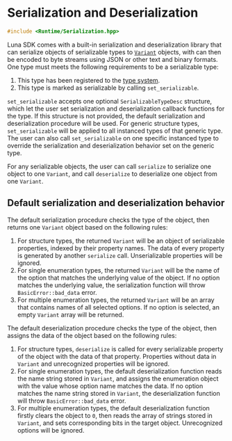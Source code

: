 # Serialization and Deserialization

```c++
#include <Runtime/Serialization.hpp>
```

Luna SDK comes with a built-in serialization and deserialization library that can serialize objects of serializable types to [`Variant`](variant.md) objects, with can then be encoded to byte streams using JSON or other text and binary formats. One type must meets the following requirements to be a serializable type:

1. This type has been registered to the [type system](type_system.md).
2. This type is marked as serializable by calling `set_serializable`.

`set_serializable` accepts one optional `SerializableTypeDesc` structure, which let the user set serialization and deserialization callback functions for the type. If this structure is not provided, the default serialization and deserialization procedure will be used. For generic structure types, `set_serializable` will be applied to all instanced types of that generic type. The user can also call `set_serializable` on one specific instanced type to override the serialization and deserialization behavior set on the generic type.

For any serializable objects, the user can call `serialize` to serialize one object to one `Variant`, and call `deserialize` to deserialize one object from one `Variant`.

## Default serialization and deserialization behavior

The default serialization procedure checks the type of the object, then returns one `Variant` object based on the following rules:

1. For structure types, the returned `Variant` will be an object of serializable properties, indexed by their property names. The data of every property is generated by another `serialize` call. Unserializable properties will be ignored.
2. For single enumeration types, the returned `Variant` will be the name of the option that matches the underlying value of the object. If no option matches the underlying value, the serialization function will throw `BasicError::bad_data` error. 
3. For multiple enumeration types, the returned `Variant` will be an array that contains names of all selected options. If no option is selected, an empty `Variant` array will be returned.

The default deserialization procedure checks the type of the object, then assigns the data of the object based on the following rules:

1. For structure types, `deserialize` is called for every serializable property of the object with the data of that property. Properties without data in `Variant` and unrecognized properties will be ignored.
2. For single enumeration types, the default deserialization function reads the name string stored in `Variant`, and assigns the enumeration object with the value whose option name matches the data. If no option matches the name string stored in `Variant`, the deserialization function will throw `BasicError::bad_data` error.
3. For multiple enumeration types, the default deserialization function firstly clears the object to `0`, then reads the array of strings stored in `Variant`, and sets corresponding bits in the target object. Unrecognized options will be ignored.